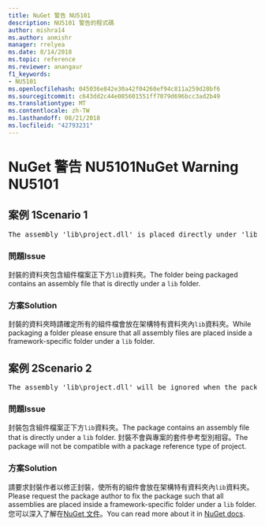 ```yaml
---
title: NuGet 警告 NU5101
description: NU5101 警告的程式碼
author: mishra14
ms.author: anmishr
manager: rrelyea
ms.date: 8/14/2018
ms.topic: reference
ms.reviewer: anangaur
f1_keywords:
- NU5101
ms.openlocfilehash: 045036e842e30a42f04260ef94c811a259d28bf6
ms.sourcegitcommit: c643dd2c44e085601551ff7079d696bcc3ad2b49
ms.translationtype: MT
ms.contentlocale: zh-TW
ms.lasthandoff: 08/21/2018
ms.locfileid: "42793231"
---
```

# <a name="nuget-warning-nu5101"></a><span data-ttu-id="fde62-103">NuGet 警告 NU5101</span><span class="sxs-lookup"><span data-stu-id="fde62-103">NuGet Warning NU5101</span></span>

## <a name="scenario-1"></a><span data-ttu-id="fde62-104">案例 1</span><span class="sxs-lookup"><span data-stu-id="fde62-104">Scenario 1</span></span>
<pre>The assembly 'lib\project.dll' is placed directly under 'lib' folder. It is recommended that assemblies be placed inside a framework-specific folder. Move it into a framework-specific folder.</pre>

### <a name="issue"></a><span data-ttu-id="fde62-105">問題</span><span class="sxs-lookup"><span data-stu-id="fde62-105">Issue</span></span>

<span data-ttu-id="fde62-106">封裝的資料夾包含組件檔案正下方`lib`資料夾。</span><span class="sxs-lookup"><span data-stu-id="fde62-106">The folder being packaged contains an assembly file that is directly under a `lib` folder.</span></span>


### <a name="solution"></a><span data-ttu-id="fde62-107">方案</span><span class="sxs-lookup"><span data-stu-id="fde62-107">Solution</span></span>

<span data-ttu-id="fde62-108">封裝的資料夾時請確定所有的組件檔會放在架構特有資料夾內`lib`資料夾。</span><span class="sxs-lookup"><span data-stu-id="fde62-108">While packaging a folder please ensure that all assembly files are placed inside a framework-specific folder under a `lib` folder.</span></span>


## <a name="scenario-2"></a><span data-ttu-id="fde62-109">案例 2</span><span class="sxs-lookup"><span data-stu-id="fde62-109">Scenario 2</span></span>
<pre>The assembly 'lib\project.dll' will be ignored when the package is installed after the migration.</pre>

### <a name="issue"></a><span data-ttu-id="fde62-110">問題</span><span class="sxs-lookup"><span data-stu-id="fde62-110">Issue</span></span>

<span data-ttu-id="fde62-111">封裝包含組件檔案正下方`lib`資料夾。</span><span class="sxs-lookup"><span data-stu-id="fde62-111">The package contains an assembly file that is directly under a `lib` folder.</span></span> <span data-ttu-id="fde62-112">封裝不會與專案的套件參考型別相容。</span><span class="sxs-lookup"><span data-stu-id="fde62-112">The package will not be compatible with a package reference type of project.</span></span>


### <a name="solution"></a><span data-ttu-id="fde62-113">方案</span><span class="sxs-lookup"><span data-stu-id="fde62-113">Solution</span></span>

<span data-ttu-id="fde62-114">請要求封裝作者以修正封裝，使所有的組件會放在架構特有資料夾內`lib`資料夾。</span><span class="sxs-lookup"><span data-stu-id="fde62-114">Please request the package author to fix the package such that all assemblies are placed inside a framework-specific folder under a `lib` folder.</span></span> <span data-ttu-id="fde62-115">您可以深入了解在[NuGet 文件](https://docs.microsoft.com/en-us/nuget/reference/migrate-packages-config-to-package-reference)。</span><span class="sxs-lookup"><span data-stu-id="fde62-115">You can read more about it in [NuGet docs](https://docs.microsoft.com/en-us/nuget/reference/migrate-packages-config-to-package-reference).</span></span>


